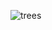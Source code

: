 ![trees](https://github.com/TroggDesirez/TroggDesirez/assets/168655408/f4f5a402-2b67-434e-ac62-263f8c1d12ed)
